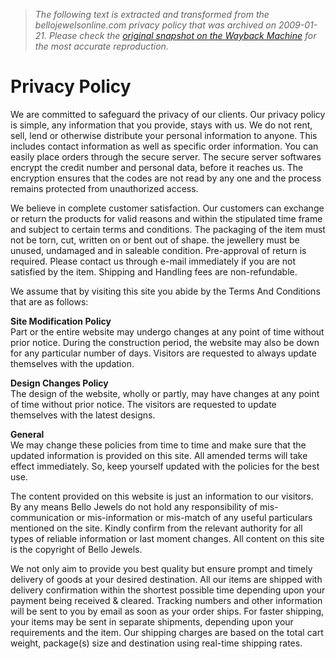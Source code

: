 > *The following text is extracted and transformed from the bellojewelsonline.com privacy policy that was archived on 2009-01-21. Please check the [original snapshot on the Wayback Machine](https://web.archive.org/web/20090121134130id_/http%3A//www.bellojewelsonline.com/privacy-policy.html) for the most accurate reproduction.*

# Privacy Policy

We are committed to safeguard the privacy of our clients. Our privacy policy is simple, any information that you provide, stays with us. We do not rent, sell, lend or otherwise distribute your personal information to anyone. This includes contact information as well as specific order information. You can easily place orders through the secure server. The secure server softwares encrypt the credit number and personal data, before it reaches us. The encryption ensures that the codes are not read by any one and the process remains protected from unauthorized access. 

We believe in complete customer satisfaction. Our customers can exchange or return the products for valid reasons and within the stipulated time frame and subject to certain terms and conditions. The packaging of the item must not be torn, cut, written on or bent out of shape. the jewellery must be unused, undamaged and in saleable condition. Pre-approval of return is required. Please contact us through e-mail immediately if you are not satisfied by the item. Shipping and Handling fees are non-refundable. 

We assume that by visiting this site you abide by the Terms And Conditions that are as follows:

**Site Modification Policy**  
Part or the entire website may undergo changes at any point of time without prior notice. During the construction period, the website may also be down for any particular number of days. Visitors are requested to always update themselves with the updation.

**Design Changes Policy**  
The design of the website, wholly or partly, may have changes at any point of time without prior notice. The visitors are requested to update themselves with the latest designs.

**General**  
We may change these policies from time to time and make sure that the updated information is provided on this site. All amended terms will take effect immediately. So, keep yourself updated with the policies for the best use.

The content provided on this website is just an information to our visitors. By any means Bello Jewels do not hold any responsibility of mis-communication or mis-information or mis-match of any useful particulars mentioned on the site. Kindly confirm from the relevant authority for all types of reliable information or last moment changes. All content on this site is the copyright of Bello Jewels.

We not only aim to provide you best quality but ensure prompt and timely delivery of goods at your desired destination. All our items are shipped with delivery confirmation within the shortest possible time depending upon your payment being received & cleared. Tracking numbers and other information will be sent to you by email as soon as your order ships. For faster shipping, your items may be sent in separate shipments, depending upon your requirements and the item. Our shipping charges are based on the total cart weight, package(s) size and destination using real-time shipping rates. 
